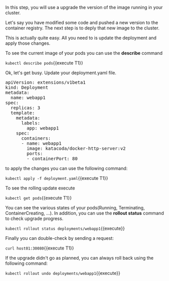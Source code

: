 In this step, you will use a upgrade the version of the image running in your cluster.

Let's say you have modified some code and pushed a new version to the container registry. The next step is to deply that new image to the cluster. 

This is actually quite easy. All you need to is update the deployment and apply those changes.

To see the current image of your pods you can use the **describe** command

`kubectl describe pods`{{execute T1}}

Ok, let's get busy. Update your deployment.yaml file.

<pre class="file"
  data-filename="./deployment.yaml"
  data-target="replace">
apiVersion: extensions/v1beta1
kind: Deployment
metadata:
  name: webapp1
spec:
  replicas: 3
  template:
    metadata:
      labels:
        app: webapp1
    spec:
      containers:
      - name: webapp1
        image: katacoda/docker-http-server:v2
        ports:
        - containerPort: 80
</pre>

to apply the changes you can use the following command:

`kubectl apply -f deployment.yaml`{{execute T1}}

To see the rolling update execute

`kubectl get pods`{{execute T1}}

You can see the various states of your pods(Running, Terminating, ContainerCreating, ...). In addition, you can use the **rollout status** command to check upgrade progress.

`kubectl rollout status deployments/webapp1`{{execute}}

Finally you can double-check by sending a request:

`curl host01:30080`{{execute T1}}

If the upgrade didn't go as planned, you can always roll back using the following command:

`kubectl rollout undo deployments/webapp1`{{execute}}

